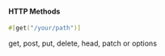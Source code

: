 #### HTTP Methods

```rust
#[get("/your/path")]
```

get, post, put, delete, head, patch or options


<aside class="notes">
</aside>
